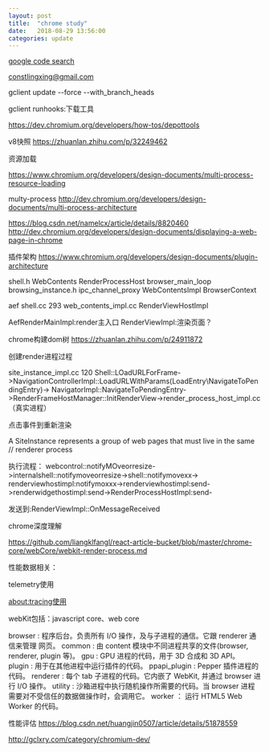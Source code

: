 ```yaml
---
layout: post
title:  "chrome study"
date:   2018-08-29 13:56:00
categories: update
---
```


[google code search](https://cs.chromium.org/)

constlingxing@gmail.com

gclient update --force --with_branch_heads

gclient runhooks:下载工具

https://dev.chromium.org/developers/how-tos/depottools

v8快照
https://zhuanlan.zhihu.com/p/32249462

资源加载

https://www.chromium.org/developers/design-documents/multi-process-resource-loading

multy-process
http://dev.chromium.org/developers/design-documents/multi-process-architecture

https://blog.csdn.net/namelcx/article/details/8820460
http://dev.chromium.org/developers/design-documents/displaying-a-web-page-in-chrome

插件架构
https://www.chromium.org/developers/design-documents/plugin-architecture

shell.h
WebContents
RenderProcessHost
browser_main_loop
browsing_instance.h
ipc_channel_proxy
WebContentsImpl
BrowserContext

aef
shell.cc 293 web_contents_impl.cc
RenderViewHostImpl


AefRenderMainImpl:render主入口
RenderViewImpl:渲染页面？

chrome构建dom树
https://zhuanlan.zhihu.com/p/24911872

创建render进程过程

site_instance_impl.cc 120
Shell::LOadURLForFrame->NavigationControllerImpl::LoadURLWithParams(LoadEntry\NavigateToPendingEntry\)->
NavigatorImpl::NavigateToPendingEntry->RenderFrameHostManager::InitRenderView->render_process_host_impl.cc（真实进程）

点击事件到重新渲染

A SiteInstance represents a group of web pages that must live in the same
// renderer process


执行流程：
webcontrol::notifyMOveorresize->internalshell::notifymoveorresize->shell::notifymovexx->
renderviewhostimpl:notifymoxxx->renderviewhostimpl:send->renderwidgethostimpl:send->RenderProcessHostImpl:send-

发送到:RenderViewImpl::OnMessageReceived


chrome深度理解

https://github.com/liangklfangl/react-article-bucket/blob/master/chrome-core/webCore/webkit-render-process.md

性能数据相关：

telemetry使用

[about:tracing使用](http://gclxry.com/%E4%BD%BF%E7%94%A8chrometracing%E5%B7%A5%E5%85%B7%E6%9D%A5%E6%9F%A5%E7%9C%8Bchrome%E5%86%85%E5%AD%98%E5%92%8Ccpu%E4%BD%BF%E7%94%A8%E7%8A%B6%E5%86%B5/)


webKit包括：javascript core、web core


browser : 程序后台。负责所有 I/O 操作，及与子进程的通信。它跟 renderer 通信来管理 网页。
common : 由 content 模块中不同进程共享的文件(browser, renderer, plugin 等)。
gpu : GPU 进程的代码，用于 3D 合成和 3D API。
plugin : 用于在其他进程中运行插件的代码。
ppapi_plugin : Pepper 插件进程的代码。
renderer : 每个 tab 子进程的代码。它内嵌了 WebKit, 并通过 browser 进行 I/O 操作。
utility : 沙箱进程中执行随机操作所需要的代码。当 browser 进程需要对不受信任的数据做操作时，会调用它。
worker ： 运行 HTML5 Web Worker 的代码。


性能评估
https://blog.csdn.net/huangjin0507/article/details/51878559

http://gclxry.com/category/chromium-dev/
